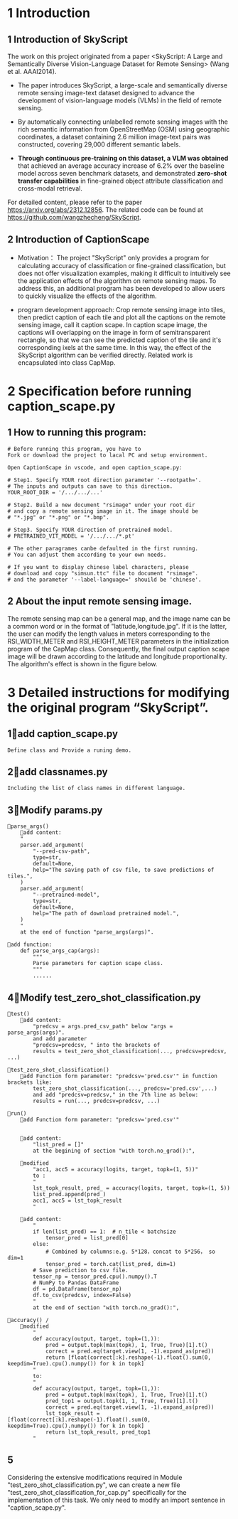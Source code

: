 
# 1 Introduction

## 1 Introduction of SkyScript

The work on this project originated from a paper <SkyScript: A Large and Semantically Diverse Vision-Language Dataset for Remote Sensing> (Wang et al. AAAI2014).

- The paper introduces SkyScript, a large-scale and semantically diverse remote sensing image-text dataset designed to advance the development of vision-language models (VLMs) in the field of remote sensing.

- By automatically connecting unlabelled remote sensing images with the rich semantic information from OpenStreetMap (OSM) using geographic coordinates, a dataset containing 2.6 million image-text pairs was constructed, covering 29,000 different semantic labels.

- **Through continuous pre-training on this dataset, a VLM was obtained** that achieved an average accuracy increase of 6.2% over the baseline model across seven benchmark datasets, and demonstrated **zero-shot transfer capabilities** in fine-grained object attribute classification and cross-modal retrieval.

For detailed content, please refer to the paper https://arxiv.org/abs/2312.12856. The related code can be found at https://github.com/wangzhecheng/SkyScript.

## 2 Introduction of CaptionScape
- Motivation：
The project "SkyScript" only provides a program for calculating accuracy of classification or fine-grained classification, but does not offer visualization examples, making it difficult to intuitively see the application effects of the algorithm on remote sensing maps. To address this, an additional program has been developed to allow users to quickly visualize the effects of the algorithm.

- program development approach:
Crop remote sensing image into tiles, then predict caption of each tile and plot all the captions on the remote sensing image, call it caption scape.
In caption scape image, the captions will overlapping on the image in form of semitransparent rectangle, so that we can see the predicted caption of the tile and it's corresponding ixels at the same time. 
In this way, the effect of the SkyScript algorithm can be verified directly.
Related work is encapsulated into class CapMap.

# 2 Specification before running caption_scape.py

## 1 How to running this program:
    # Before running this program, you have to 
    Fork or download the project to lacal PC and setup environment.

    Open CaptionScape in vscode, and open caption_scape.py:
    
    # Step1. Specify YOUR root direction parameter '--rootpath='.
    # The inputs and outputs can save to this direction.
    YOUR_ROOT_DIR = '/.../.../...'
    
    # Step2. Build a new document "rsimage" under your root dir
    # and copy a remote sensing image in it. The image should be
    # "*.jpg" or "*.png" or "*.bmp".
    
    # Step3. Specify YOUR direction of pretrained model. 
    # PRETRAINED_VIT_MODEL = '/.../.../*.pt'

    # The other paragrames canbe defaulted in the first running.
    # You can adjust them according to your own needs.
    
    # If you want to display chinese label characters, please 
    # download and copy "simsun.ttc" file to document "rsimage".
    # and the parameter '--label-language=' shouild be 'chinese'.

## 2 About the input remote sensing image.
The remote sensing map can be a general map, and the image name can be a common word or in the format of "latitude,longitude.jpg". If it is the latter, the user can modify the length values in meters corresponding to the RSI_WIDTH_METER and RSI_HEIGHT_METER parameters in the initialization program of the CapMap class. Consequently, the final output caption scape image will be drawn according to the latitude and longitude proportionality.
The algorithm's effect is shown in the figure below. 


# 3 Detailed instructions for modifying the original program “SkyScript”.

## 1🌱add caption_scape.py
    Define class and Provide a runing demo.

## 2🌱add classnames.py
    Including the list of class names in different language.


## 3🌟Modify params.py 
    📘parse_args()
        📌add content:
        "
        parser.add_argument(
            "--pred-csv-path",
            type=str,
            default=None,
            help="The saving path of csv file, to save predictions of tiles.",
        )   
        parser.add_argument(
            "--pretrained-model",
            type=str,
            default=None,
            help="The path of download pretrained model.",
        )
        " 
        at the end of function "parse_args(args)".

    🌱add function:
        def parse_args_cap(args):
            """
            Parse parameters for caption scape class.
            """ 
            ......


## 4🌟Modify test_zero_shot_classification.py
    📘test()  
        📌add content: 
            "predcsv = args.pred_csv_path" below "args = parse_args(args)".
            and add parameter 
            "predcsv=predcsv, " into the brackets of
            results = test_zero_shot_classification(..., predcsv=predcsv, ...)

    📘test_zero_shot_classification() 
        📌add Function form parameter: "predcsv='pred.csv'" in function brackets like:
            test_zero_shot_classification(..., predcsv='pred.csv',...)
            and add "predcsv=predcsv," in the 7th line as below: 
            results = run(..., predcsv=predcsv, ...)

    📘run()
        📌add Function form parameter: "predcsv='pred.csv'"

        
        📌add content:
            "list_pred = []" 
            at the begining of section "with torch.no_grad():", 

        📌modified 
            "acc1, acc5 = accuracy(logits, target, topk=(1, 5))"
            to :
            "
            lst_topk_result, pred_ = accuracy(logits, target, topk=(1, 5))  
            list_pred.append(pred_)
            acc1, acc5 = lst_topk_result
            "

        📌add content:
            "
            if len(list_pred) == 1:  # n_tile < batchsize
                tensor_pred = list_pred[0]
            else:
                # Combined by columns:e.g. 5*128，concat to 5*256， so dim=1
                tensor_pred = torch.cat(list_pred, dim=1)
            # Save prediction to csv file.
            tensor_np = tensor_pred.cpu().numpy().T
            # NumPy to Pandas DataFrame
            df = pd.DataFrame(tensor_np)
            df.to_csv(predcsv, index=False)       
            " 
            at the end of section "with torch.no_grad():", 

    📘accuracy() /
        📌modified 
            "
            def accuracy(output, target, topk=(1,)):
                pred = output.topk(max(topk), 1, True, True)[1].t()
                correct = pred.eq(target.view(1, -1).expand_as(pred))
                return [float(correct[:k].reshape(-1).float().sum(0, keepdim=True).cpu().numpy()) for k in topk]
            "
            to:
            "
            def accuracy(output, target, topk=(1,)):
                pred = output.topk(max(topk), 1, True, True)[1].t()
                pred_top1 = output.topk(1, 1, True, True)[1].t()
                correct = pred.eq(target.view(1, -1).expand_as(pred))
                lst_topk_result = [float(correct[:k].reshape(-1).float().sum(0, keepdim=True).cpu().numpy()) for k in topk]
                return lst_topk_result, pred_top1
            "
## 5
Considering the extensive modifications required in Module "test_zero_shot_classification.py", 
we can create a new file "test_zero_shot_classification_for_cap.py" specifically for the implementation of this task. We only need to modify an import sentence in "caption_scape.py". 


